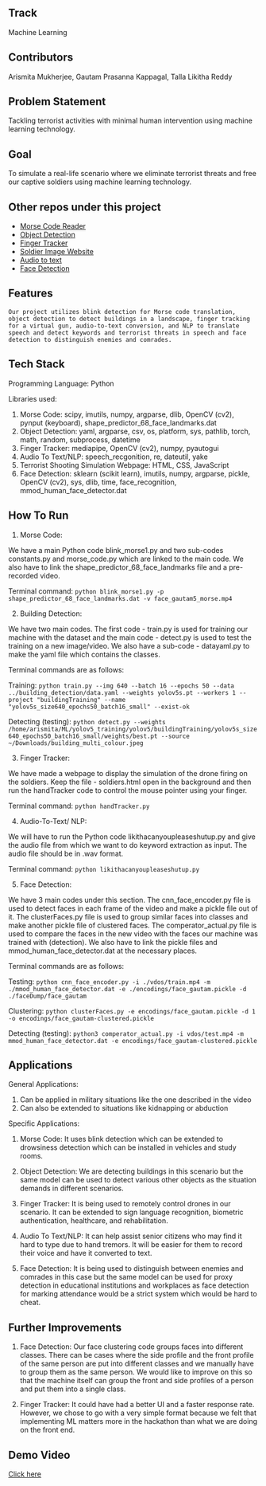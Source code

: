 ## Track
Machine Learning

## Contributors
Arismita Mukherjee, Gautam Prasanna Kappagal, Talla Likitha Reddy

## Problem Statement
Tackling terrorist activities with minimal human intervention using machine learning technology.

## Goal
To simulate a real-life scenario where we eliminate terrorist threats and free our captive soldiers using machine learning technology.

## Other repos under this project
- [Morse Code Reader](https://github.com/AGiLe-IIITB/morse_code)
- [Object Detection](https://github.com/AGiLe-IIITB/object_detection)
- [Finger Tracker](https://github.com/AGiLe-IIITB/finger_tracker)
- [Soldier Image Website](https://github.com/AGiLe-IIITB/soldier_image_web)
- [Audio to text](https://github.com/AGiLe-IIITB/audio_to_text)
- [Face Detection](https://github.com/AGiLe-IIITB/face_detection)

## Features
```
Our project utilizes blink detection for Morse code translation, object detection to detect buildings in a landscape, finger tracking for a virtual gun, audio-to-text conversion, and NLP to translate speech and detect keywords and terrorist threats in speech and face detection to distinguish enemies and comrades.
```

## Tech Stack
Programming Language: Python

Libraries used:
1. Morse Code: scipy, imutils, numpy, argparse, dlib, OpenCV (cv2), pynput (keyboard), shape_predictor_68_face_landmarks.dat
2. Object Detection: yaml, argparse, csv, os, platform, sys, pathlib, torch, math, random, subprocess, datetime
3. Finger Tracker: mediapipe, OpenCV (cv2), numpy, pyautogui
4. Audio To Text/NLP: speech_recgonition, re, dateutil, yake
5. Terrorist Shooting Simulation Webpage: HTML, CSS, JavaScript
6. Face Detection: sklearn (scikit learn), imutils, numpy, argparse, pickle, OpenCV (cv2), sys, dlib, time, face_recognition, mmod_human_face_detector.dat

## How To Run
1. Morse Code:

We have a main Python code blink_morse1.py and two sub-codes constants.py and morse_code.py which are linked to the main code. We also have to link the shape_predictor_68_face_landmarks file and a pre-recorded video.

Terminal command: ```python blink_morse1.py -p shape_predictor_68_face_landmarks.dat -v face_gautam5_morse.mp4```

2. Building Detection:

We have two main codes. The first code - train.py is used for training our machine with the dataset and the main code - detect.py is used to test the training on a new image/video. We also have a sub-code - datayaml.py to make the yaml file which contains the classes.

Terminal commands are as follows:

Training: ```python train.py --img 640 --batch 16 --epochs 50 --data ../building_detection/data.yaml --weights yolov5s.pt --workers 1 --project "buildingTraining" --name "yolov5s_size640_epochs50_batch16_small" --exist-ok```

Detecting (testing): ```python detect.py --weights /home/arismita/ML/yolov5_training/yolov5/buildingTraining/yolov5s_size640_epochs50_batch16_small/weights/best.pt --source ~/Downloads/building_multi_colour.jpeg```

3. Finger Tracker:

We have made a webpage to display the simulation of the drone firing on the soldiers. Keep the file - soldiers.html open in the background and then run the handTracker code to control the mouse pointer using your finger.

Terminal command: ```python handTracker.py```

4. Audio-To-Text/ NLP:

We will have to run the Python code likithacanyoupleaseshutup.py and give the audio file from which we want to do keyword extraction as input. The audio file should be in .wav format.

Terminal command: ```python likithacanyoupleaseshutup.py```

5. Face Detection:

We have 3 main codes under this section. The cnn_face_encoder.py file is used to detect faces in each frame of the video and make a pickle file out of it. The clusterFaces.py file is used to group similar faces into classes and make another pickle file of clustered faces. The comperator_actual.py file is used to compare the faces in the new video with the faces our machine was trained with (detection). We also have to link the pickle files and mmod_human_face_detector.dat at the necessary places.

Terminal commands are as follows:

Testing: ```python cnn_face_encoder.py -i ./vdos/train.mp4 -m ./mmod_human_face_detector.dat -e ./encodings/face_gautam.pickle -d ./faceDump/face_gautam```

Clustering: ```python clusterFaces.py -e encodings/face_gautam.pickle -d 1 -o encodings/face_gautam-clustered.pickle```

Detecting (testing): ```python3 comperator_actual.py -i vdos/test.mp4 -m mmod_human_face_detector.dat -e encodings/face_gautam-clustered.pickle```
## Applications
General Applications:

1. Can be applied in military situations like the one described in the video
2. Can also be extended to situations like kidnapping or abduction

Specific Applications:

1. Morse Code: It uses blink detection which can be extended to drowsiness detection which can be installed in vehicles and study rooms.

2. Object Detection: We are detecting buildings in this scenario but the same model can be used to detect various other objects as the situation demands in different scenarios.

3. Finger Tracker: It is being used to remotely control drones in our scenario. It can be extended to sign language recognition, biometric authentication, healthcare, and rehabilitation.

4. Audio To Text/NLP: It can help assist senior citizens who may find it hard to type due to hand tremors. It will be easier for them to record their voice and have it converted to text.

5. Face Detection: It is being used to distinguish between enemies and comrades in this case but the same model can be used for proxy detection in educational institutions and workplaces as face detection for marking attendance would be a strict system which would be hard to cheat.

## Further Improvements
1. Face Detection: Our face clustering code groups faces into different classes. There can be cases where the side profile and the front profile of the same person are put into different classes and we manually have to group them as the same person. We would like to improve on this so that the machine itself can group the front and side profiles of a person and put them into a single class.

2. Finger Tracker: It could have had a better UI and a faster response rate. However, we chose to go with a very simple format because we felt that implementing ML matters more in the hackathon than what we are doing on the front end.

## Demo Video
[Click here](https://www.youtube.com/watch?v=e6uIOivYKd4)
